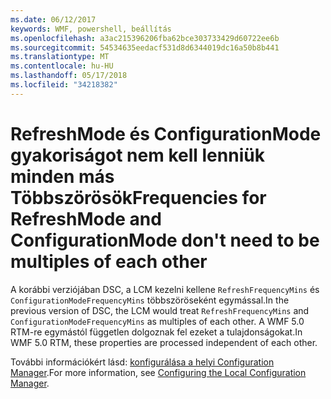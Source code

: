 ```yaml
---
ms.date: 06/12/2017
keywords: WMF, powershell, beállítás
ms.openlocfilehash: a3ac215396206fba62bce303733429d60722ee6b
ms.sourcegitcommit: 54534635eedacf531d8d6344019dc16a50b8b441
ms.translationtype: MT
ms.contentlocale: hu-HU
ms.lasthandoff: 05/17/2018
ms.locfileid: "34218382"
---
```

# <a name="frequencies-for-refreshmode-and-configurationmode-dont-need-to-be-multiples-of-each-other"></a><span data-ttu-id="10ec0-102">RefreshMode és ConfigurationMode gyakoriságot nem kell lenniük minden más Többszörösök</span><span class="sxs-lookup"><span data-stu-id="10ec0-102">Frequencies for RefreshMode and ConfigurationMode don't need to be multiples of each other</span></span>

<span data-ttu-id="10ec0-103">A korábbi verziójában DSC, a LCM kezelni kellene `RefreshFrequencyMins` és `ConfigurationModeFrequencyMins` többszöröseként egymással.</span><span class="sxs-lookup"><span data-stu-id="10ec0-103">In the previous version of DSC, the LCM would treat `RefreshFrequencyMins` and `ConfigurationModeFrequencyMins` as multiples of each other.</span></span> <span data-ttu-id="10ec0-104">A WMF 5.0 RTM-re egymástól független dolgoznak fel ezeket a tulajdonságokat.</span><span class="sxs-lookup"><span data-stu-id="10ec0-104">In WMF 5.0 RTM, these properties are processed independent of each other.</span></span>

<span data-ttu-id="10ec0-105">További információkért lásd: [konfigurálása a helyi Configuration Manager](https://msdn.microsoft.com/powershell/dsc/metaconfig).</span><span class="sxs-lookup"><span data-stu-id="10ec0-105">For more information, see [Configuring the Local Configuration Manager](https://msdn.microsoft.com/powershell/dsc/metaconfig).</span></span>
